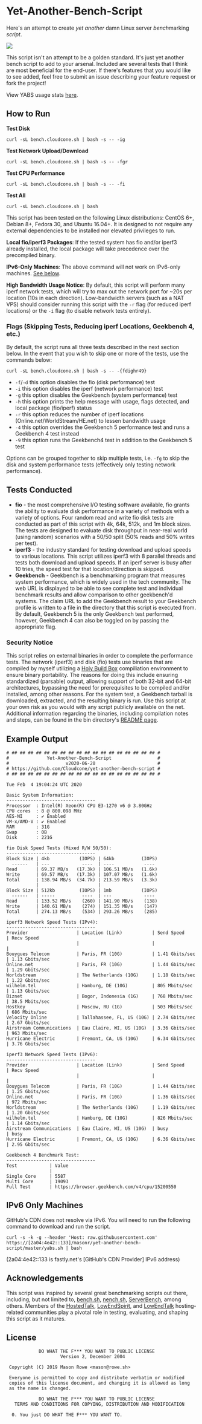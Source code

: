 # Yet-Another-Bench-Script

Here's an attempt to create _yet another_ damn Linux server *bench*marking _script_.

![](https://imgs.xkcd.com/comics/standards.png)

This script isn't an attempt to be a golden standard. It's just yet another bench script to add to your arsenal. Included are several tests that I think are most beneficial for the end-user. If there's features that you would like to see added, feel free to submit an issue describing your feature request or fork the project!

View YABS usage stats [here](https://yabs.rowe.sh).

## How to Run

**Test Disk**

`curl -sL bench.cloudcone.sh | bash -s -- -ig`

**Test Network Upload/Download**

`curl -sL bench.cloudcone.sh | bash -s -- -fgr`

**Test CPU Performance**

`curl -sL bench.cloudcone.sh | bash -s -- -fi`

**Test All**

`curl -sL bench.cloudcone.sh | bash`

This script has been tested on the following Linux distributions: CentOS 6+, Debian 8+, Fedora 30, and Ubuntu 16.04+. It is designed to not require any external dependencies to be installed nor elevated privileges to run.

**Local fio/iperf3 Packages**: If the tested system has fio and/or iperf3 already installed, the local package will take precedence over the precompiled binary.

**IPv6-Only Machines**: The above command will not work on IPv6-only machines. [See below](#ipv6-only-machines).

**High Bandwidth Usage Notice**: By default, this script will perform many iperf network tests, which will try to max out the network port for ~20s per location (10s in each direction). Low-bandwidth servers (such as a NAT VPS) should consider running this script with the `-r` flag (for reduced iperf locations) or the `-i` flag (to disable network tests entirely).

### Flags (Skipping Tests, Reducing iperf Locations, Geekbench 4, etc.)

By default, the script runs all three tests described in the next section below. In the event that you wish to skip one or more of the tests, use the commands below:

```
curl -sL bench.cloudcone.sh | bash -s -- -{fdighr49}
```

* `-f`/`-d` this option disables the fio (disk performance) test
* `-i` this option disables the iperf (network performance) test
* `-g` this option disables the Geekbench (system performance) test
* `-h` this option prints the help message with usage, flags detected, and local package (fio/iperf) status
* `-r` this option reduces the number of iperf locations (Online.net/WorldStream/HE.net) to lessen bandwidth usage
* `-4` this option overrides the Geekbench 5 performance test and runs a Geekbench 4 test instead
* `-9` this option runs the Geekbench4 test in addition to the Geekbench 5 test

Options can be grouped together to skip multiple tests, i.e. `-fg` to skip the disk and system performance tests (effectively only testing network performance).

## Tests Conducted

* **fio** - the most comprehensive I/O testing software available, fio grants the ability to evaluate disk performance in a variety of methods with a variety of options. Four random read and write fio disk tests are conducted as part of this script with 4k, 64k, 512k, and 1m block sizes. The tests are designed to evaluate disk throughput in near-real world (using random) scenarios with a 50/50 split (50% reads and 50% writes per test).
* **iperf3** - the industry standard for testing download and upload speeds to various locations. This script utilizes iperf3 with 8 parallel threads and tests both download and upload speeds. If an iperf server is busy after 10 tries, the speed test for that location/direction is skipped.
* **Geekbench** - Geekbench is a benchmarking program that measures system performance, which is widely used in the tech community. The web URL is displayed to be able to see complete test and individual benchmark results and allow comparison to other geekbench'd systems. The claim URL to add the Geekbench result to your Geekbench profile is written to a file in the directory that this script is executed from. By default, Geekbench 5 is the only Geekbench test performed, however, Geekbench 4 can also be toggled on by passing the appropriate flag.

### Security Notice

This script relies on external binaries in order to complete the performance tests. The network (iperf3) and disk (fio) tests use binaries that are compiled by myself utilizing a [Holy Build Box](https://github.com/phusion/holy-build-box) compiliation environment to ensure binary portability. The reasons for doing this include ensuring standardized (parsable) output, allowing support of both 32-bit and 64-bit architectures, bypassing the need for prerequisites to be compiled and/or installed, among other reasons. For the system test, a Geekbench tarball is downloaded, extracted, and the resulting binary is run. Use this script at your own risk as you would with any script publicly available on the net. Additional information regarding the binaries, including compilation notes and steps, can be found in the bin directory's [README page](bin/README.md).

## Example Output

```
# ## ## ## ## ## ## ## ## ## ## ## ## ## ## ## ## ## ## #
#              Yet-Another-Bench-Script                 #
#                     v2020-06-20                       #
# https://github.com/Cloudcone/yet-another-bench-script #
# ## ## ## ## ## ## ## ## ## ## ## ## ## ## ## ## ## ## #

Tue Feb  4 19:04:24 UTC 2020

Basic System Information:
---------------------------------
Processor  : Intel(R) Xeon(R) CPU E3-1270 v6 @ 3.80GHz
CPU cores  : 8 @ 800.098 MHz
AES-NI     : ✔ Enabled
VM-x/AMD-V : ✔ Enabled
RAM        : 31G
Swap       : 0B
Disk       : 221G

fio Disk Speed Tests (Mixed R/W 50/50):
---------------------------------
Block Size | 4kb           (IOPS) | 64kb          (IOPS)
  ------   | ---            ----  | ----           ----
Read       | 69.37 MB/s   (17.3k) | 106.51 MB/s   (1.6k)
Write      | 69.57 MB/s   (17.3k) | 107.07 MB/s   (1.6k)
Total      | 138.94 MB/s  (34.7k) | 213.59 MB/s   (3.3k)
           |                      |
Block Size | 512kb         (IOPS) | 1mb           (IOPS)
  ------   | -----          ----  | ---            ----
Read       | 133.52 MB/s    (260) | 141.90 MB/s    (138)
Write      | 140.61 MB/s    (274) | 151.35 MB/s    (147)
Total      | 274.13 MB/s    (534) | 293.26 MB/s    (285)

iperf3 Network Speed Tests (IPv4):
---------------------------------
Provider                  | Location (Link)           | Send Speed      | Recv Speed
                          |                           |                 |
Bouygues Telecom          | Paris, FR (10G)           | 1.41 Gbits/sec  | 1.13 Gbits/sec
Online.net                | Paris, FR (10G)           | 1.44 Gbits/sec  | 1.29 Gbits/sec
Worldstream               | The Netherlands (10G)     | 1.18 Gbits/sec  | 1.22 Gbits/sec
wilhelm.tel               | Hamburg, DE (10G)         | 805 Mbits/sec   | 1.13 Gbits/sec
Biznet                    | Bogor, Indonesia (1G)     | 768 Mbits/sec   | 38.5 Mbits/sec
Hostkey                   | Moscow, RU (1G)           | 503 Mbits/sec   | 686 Mbits/sec
Velocity Online           | Tallahassee, FL, US (10G) | 2.74 Gbits/sec  | 2.67 Gbits/sec
Airstream Communications  | Eau Claire, WI, US (10G)  | 3.36 Gbits/sec  | 963 Mbits/sec
Hurricane Electric        | Fremont, CA, US (10G)     | 6.34 Gbits/sec  | 3.76 Gbits/sec

iperf3 Network Speed Tests (IPv6):
---------------------------------
Provider                  | Location (Link)           | Send Speed      | Recv Speed
                          |                           |                 |
Bouygues Telecom          | Paris, FR (10G)           | 1.44 Gbits/sec  | 1.25 Gbits/sec
Online.net                | Paris, FR (10G)           | 1.36 Gbits/sec  | 972 Mbits/sec
Worldstream               | The Netherlands (10G)     | 1.19 Gbits/sec  | 1.20 Gbits/sec
wilhelm.tel               | Hamburg, DE (10G)         | 826 Mbits/sec   | 1.14 Gbits/sec
Airstream Communications  | Eau Claire, WI, US (10G)  | busy            | busy
Hurricane Electric        | Fremont, CA, US (10G)     | 6.36 Gbits/sec  | 2.95 Gbits/sec

Geekbench 4 Benchmark Test:
---------------------------------
Test            | Value
                |
Single Core     | 5587
Multi Core      | 19093
Full Test       | https://browser.geekbench.com/v4/cpu/15200550

```

## IPv6 Only Machines

GitHub's CDN does not resolve via IPv6. You will need to run the following command to download and run the script.

`curl -s -k -g --header 'Host: raw.githubusercontent.com' https://[2a04:4e42::133]/masonr/yet-another-bench-script/master/yabs.sh | bash`

(2a04:4e42::133 is fastly.net's [GitHub's CDN Provider] IPv6 address)

## Acknowledgements

This script was inspired by several great benchmarking scripts out there, including, but not limited to, [bench.sh](https://bench.sh/), [nench.sh](https://github.com/n-st/nench), [ServerBench](https://github.com/K4Y5/ServerBench), among others. Members of the [HostedTalk](https://hostedtalk.net), [LowEndSpirit](https://talk.lowendspirit.com), and [LowEndTalk](https://www.lowendtalk.com) hosting-related communities play a pivotal role in testing, evaluating, and shaping this script as it matures.

## License
```
            DO WHAT THE F*** YOU WANT TO PUBLIC LICENSE
                    Version 2, December 2004

 Copyright (C) 2019 Mason Rowe <mason@rowe.sh>

 Everyone is permitted to copy and distribute verbatim or modified
 copies of this license document, and changing it is allowed as long
 as the name is changed.

            DO WHAT THE F*** YOU WANT TO PUBLIC LICENSE
   TERMS AND CONDITIONS FOR COPYING, DISTRIBUTION AND MODIFICATION

  0. You just DO WHAT THE F*** YOU WANT TO.
```
